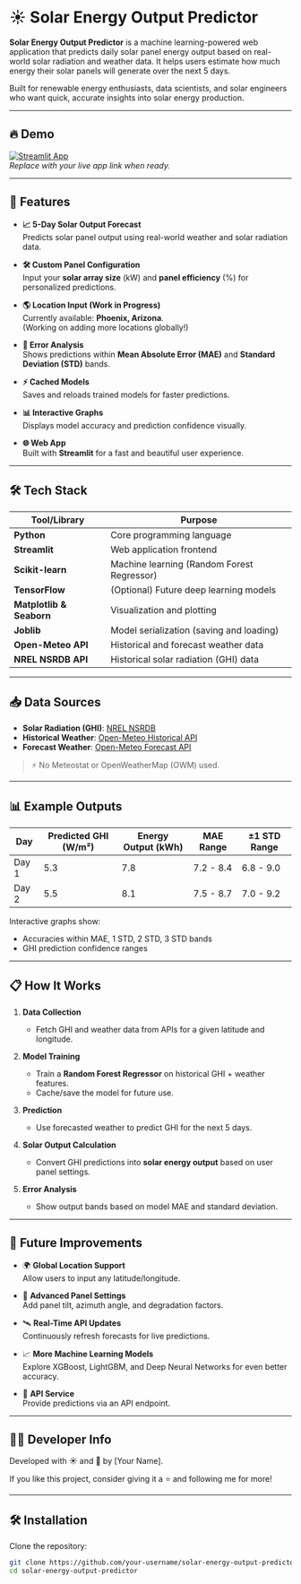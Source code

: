 # ☀️ Solar Energy Output Predictor

**Solar Energy Output Predictor** is a machine learning-powered web application that predicts daily solar panel energy output based on real-world solar radiation and weather data. It helps users estimate how much energy their solar panels will generate over the next 5 days.

Built for renewable energy enthusiasts, data scientists, and solar engineers who want quick, accurate insights into solar energy production.

---

## 🔥 Demo

[![Streamlit App](https://img.shields.io/badge/Streamlit-Live--Demo-orange?logo=streamlit)](https://your-streamlit-app-link.com)  
*Replace with your live app link when ready.*

---

## 🚀 Features

- **📈 5-Day Solar Output Forecast**  
  Predicts solar panel output using real-world weather and solar radiation data.

- **🛠️ Custom Panel Configuration**  
  Input your **solar array size** (kW) and **panel efficiency** (%) for personalized predictions.

- **🌎 Location Input (Work in Progress)**  
  Currently available: **Phoenix, Arizona**.  
  (Working on adding more locations globally!)

- **🎯 Error Analysis**  
  Shows predictions within **Mean Absolute Error (MAE)** and **Standard Deviation (STD)** bands.

- **⚡ Cached Models**  
  Saves and reloads trained models for faster predictions.

- **📊 Interactive Graphs**  
  Displays model accuracy and prediction confidence visually.

- **🌐 Web App**  
  Built with **Streamlit** for a fast and beautiful user experience.

---

## 🛠️ Tech Stack

| Tool/Library | Purpose |
|--------------|---------|
| **Python** | Core programming language |
| **Streamlit** | Web application frontend |
| **Scikit-learn** | Machine learning (Random Forest Regressor) |
| **TensorFlow** | (Optional) Future deep learning models |
| **Matplotlib & Seaborn** | Visualization and plotting |
| **Joblib** | Model serialization (saving and loading) |
| **Open-Meteo API** | Historical and forecast weather data |
| **NREL NSRDB API** | Historical solar radiation (GHI) data |

---

## 📥 Data Sources

- **Solar Radiation (GHI)**: [NREL NSRDB](https://nsrdb.nrel.gov/)
- **Historical Weather**: [Open-Meteo Historical API](https://open-meteo.com/)
- **Forecast Weather**: [Open-Meteo Forecast API](https://open-meteo.com/)

> ⚡ No Meteostat or OpenWeatherMap (OWM) used.

---

## 📊 Example Outputs

| Day | Predicted GHI (W/m²) | Energy Output (kWh) | MAE Range | ±1 STD Range |
|----|----------------------|--------------------|-----------|--------------|
| Day 1 | 5.3 | 7.8 | 7.2 - 8.4 | 6.8 - 9.0 |
| Day 2 | 5.5 | 8.1 | 7.5 - 8.7 | 7.0 - 9.2 |

Interactive graphs show:

- Accuracies within MAE, 1 STD, 2 STD, 3 STD bands
- GHI prediction confidence ranges

---

## 📋 How It Works

1. **Data Collection**  
   - Fetch GHI and weather data from APIs for a given latitude and longitude.

2. **Model Training**  
   - Train a **Random Forest Regressor** on historical GHI + weather features.
   - Cache/save the model for future use.

3. **Prediction**  
   - Use forecasted weather to predict GHI for the next 5 days.

4. **Solar Output Calculation**  
   - Convert GHI predictions into **solar energy output** based on user panel settings.

5. **Error Analysis**  
   - Show output bands based on model MAE and standard deviation.

---

## 🧠 Future Improvements

- 🌍 **Global Location Support**  
  Allow users to input any latitude/longitude.

- 🧮 **Advanced Panel Settings**  
  Add panel tilt, azimuth angle, and degradation factors.

- 🛰️ **Real-Time API Updates**  
  Continuously refresh forecasts for live predictions.

- 📈 **More Machine Learning Models**  
  Explore XGBoost, LightGBM, and Deep Neural Networks for even better accuracy.

- 📡 **API Service**  
  Provide predictions via an API endpoint.

---

## 🧑‍💻 Developer Info

Developed with ☀️ and 🚀 by [Your Name].

If you like this project, consider giving it a ⭐ and following me for more!

---

## 🛠️ Installation

Clone the repository:

```bash
git clone https://github.com/your-username/solar-energy-output-predictor.git
cd solar-energy-output-predictor
